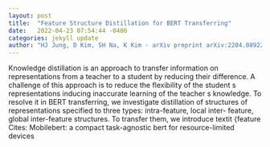 ```yaml
---
layout: post
title:  "Feature Structure Distillation for BERT Transferring"
date:   2022-04-23 07:54:44 -0400
categories: jekyll update
author: "HJ Jung, D Kim, SH Na, K Kim - arXiv preprint arXiv:2204.08922, 2022"
---
```

Knowledge distillation is an approach to transfer information on representations from a teacher to a student by reducing their difference. A challenge of this approach is to reduce the flexibility of the student s representations inducing inaccurate learning of the teacher s knowledge. To resolve it in BERT transferring, we investigate distillation of structures of representations specified to three types: intra-feature, local inter- feature, global inter-feature structures. To transfer them, we introduce textit {feature Cites: Mobilebert: a compact task-agnostic bert for resource-limited devices